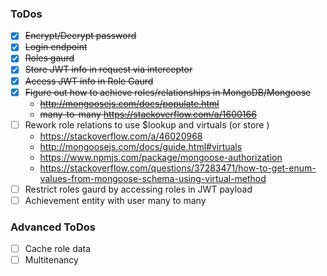 ### ToDos
- [x] ~~Encrypt/Decrypt password~~
- [x] ~~Login endpoint~~
- [x] ~~Roles gaurd~~
- [x] ~~Store JWT info in request via interceptor~~
- [x] ~~Access JWT info in Role Gaurd~~
- [x] ~~Figure out how to achieve roles/relationships in MongoDB/Mongoose~~
    - ~~http://mongoosejs.com/docs/populate.html~~
    - ~~many-to-many https://stackoverflow.com/a/1600166~~
- [ ] Rework role relations to use $lookup and virtuals (or store )
    - https://stackoverflow.com/a/46020968
    - http://mongoosejs.com/docs/guide.html#virtuals
    - https://www.npmjs.com/package/mongoose-authorization
    - https://stackoverflow.com/questions/37283471/how-to-get-enum-values-from-mongoose-schema-using-virtual-method
- [ ] Restrict roles gaurd by accessing roles in JWT payload
- [ ] Achievement entity with user many to many

### Advanced ToDos
- [ ] Cache role data
- [ ] Multitenancy